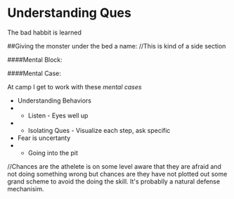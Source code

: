 # Understanding Ques

The bad habbit is learned
 
##Giving the monster under the bed a name:
//This is kind of a side section

####Mental Block:




####Mental Case:


At camp I get to work with these _mental cases_ 




* Understanding Behaviors
* * Listen - Eyes well up
* * Isolating Ques - Visualize each step, ask specific 
* Fear is uncertanty
* * Going into the pit



//Chances are the athelete is on some level aware that they are afraid and not doing something wrong but chances are they have not plotted out some grand scheme to avoid the doing the skill. It's probablly a
 natural defense mechanisim.

